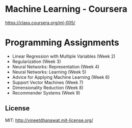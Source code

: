 Machine Learning - Coursera
=========================
https://class.coursera.org/ml-005/

# Programming Assignments
- Linear Regression with Multiple Variables (Week 2)
- Regularization (Week 3)
- Neural Networks: Representation (Week 4)
- Neural Networks: Learning (Week 5)
- Advice for Applying Machine Learning (Week 6)
- Support Vector Machines (Week 7)
- Dimensionality Reduction (Week 8)
- Recommender Systems (Week 9)

## License

MIT: http://vineetdhanawat.mit-license.org/